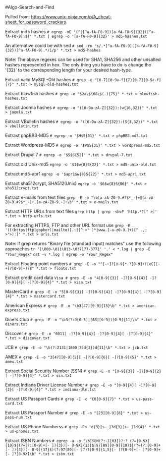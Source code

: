 #Algo-Search-and-Find

Pulled from: https://www.unix-ninja.com/p/A_cheat-sheet_for_password_crackers

Extract md5 hashes
`# egrep -oE '(^|[^a-fA-F0-9])[a-fA-F0-9]{32}([^a-fA-F0-9]|$)' *.txt | egrep -o '[a-fA-F0-9]{32}' > md5-hashes.txt`

An alternative could be with sed
`# sed -rn 's/.*[^a-fA-F0-9]([a-fA-F0-9]{32})[^a-fA-F0-9].*/1/p' *.txt > md5-hashes `

Note: The above regexes can be used for SHA1, SHA256 and other unsalted hashes represented in hex. The only thing you have to do is change the '{32}' to the corresponding length for your desired hash-type.

Extract valid MySQL-Old hashes
`# grep -e "[0-7][0-9a-f]{7}[0-7][0-9a-f]{7}" *.txt > mysql-old-hashes.txt `

Extract blowfish hashes
`# grep -e "$2a\$\08\$(.){75}" *.txt > blowfish-hashes.txt`

Extract Joomla hashes
`# egrep -o "([0-9a-zA-Z]{32}):(w{16,32})" *.txt > joomla.txt`

Extract VBulletin hashes
`# egrep -o "([0-9a-zA-Z]{32}):(S{3,32})" *.txt > vbulletin.txt`

Extraxt phpBB3-MD5
`# egrep -o '$H$S{31}' *.txt > phpBB3-md5.txt`

Extract Wordpress-MD5
`# egrep -o '$P$S{31}' *.txt > wordpress-md5.txt`

Extract Drupal 7
`# egrep -o '$S$S{52}' *.txt > drupal-7.txt`

Extract old Unix-md5
`egrep -o '$1$w{8}S{22}' *.txt > md5-unix-old.txt`

Extract md5-apr1
`egrep -o '$apr1$w{8}S{22}' *.txt > md5-apr1.txt`

Extract sha512crypt, SHA512(Unix)
`egrep -o '$6$w{8}S{86}' *.txt > sha512crypt.txt`

Extract e-mails from text files
`grep -E -o "\b[a-zA-Z0-9.#?$*_-]+@[a-zA-Z0-9.#?$*_-]+.[a-zA-Z0-9.-]+\b" *.txt > e-mails.txt`

Extract HTTP URLs from text files
`grep http | grep -shoP 'http.*?[" >]' *.txt > http-urls.txt`

For extracting HTTPS, FTP and other URL format use 
`grep -E '(((https|ftp|gopher)|mailto)[.:][^ >"	]*|www.[-a-z0-9.]+)[^ .,;	>">):]' *.txt > urls.txt`

Note: if grep returns "Binary file (standard input) matches" use the following approaches 
`tr '[\000-\011\013-\037177-377]' '.' < *.log | grep -E "Your_Regex"`
`cat -v *.log | egrep -o "Your_Regex"`

Extract Floating point numbers
`# grep -E -o "^[-+]?[0-9]*.?[0-9]+([eE][-+]?[0-9]+)?$" *.txt > floats.txt`

Extract credit card data
`Visa # grep -E -o "4[0-9]{3}[ -]?[0-9]{4}[ -]?[0-9]{4}[ -]?[0-9]{4}" *.txt > visa.txt`

MasterCard 
`# grep -E -o "5[0-9]{3}[ -]?[0-9]{4}[ -]?[0-9]{4}[ -]?[0-9]{4}" *.txt > mastercard.txt`

American Express 
`# grep -E -o "\b3[47][0-9]{13}\b" *.txt > american-express.txt`

Diners Club 
`# grep -E -o "\b3(?:0[0-5]|[68][0-9])[0-9]{11}\b" *.txt > diners.txt`

Discover 
`# grep -E -o "6011[ -]?[0-9]{4}[ -]?[0-9]{4}[ -]?[0-9]{4}" *.txt > discover.txt`

JCB 
`# grep -E -o "\b(?:2131|1800|35d{3})d{11}\b" *.txt > jcb.txt`

AMEX 
`# grep -E -o "3[47][0-9]{2}[ -]?[0-9]{6}[ -]?[0-9]{5}" *.txt > amex.txt`

Extract Social Security Number (SSN)
`# grep -E -o "[0-9]{3}[ -]?[0-9]{2}[ -]?[0-9]{4}" *.txt > ssn.txt`

Extract Indiana Driver License Number
`# grep -E -o "[0-9]{4}[ -]?[0-9]{2}[ -]?[0-9]{4}" *.txt > indiana-dln.txt`

Extract US Passport Cards
`# grep -E -o "C0[0-9]{7}" *.txt > us-pass-card.txt`

Extract US Passport Number
`# grep -E -o "[23][0-9]{8}" *.txt > us-pass-num.txt`

Extract US Phone Numberss
`# grep -Po 'd{3}[s-_]?d{3}[s-_]?d{4}' *.txt > us-phones.txt`

Extract ISBN Numbers
`# egrep -a -o "\bISBN(?:-1[03])?:? (?=[0-9X]{10}$|(?=(?:[0-9]+[- ]){3})[- 0-9X]{13}$|97[89][0-9]{10}$|(?=(?:[0-9]+[- ]){4})[- 0-9]{17}$)(?:97[89][- ]?)?[0-9]{1,5}[- ]?[0-9]+[- ]?[0-9]+[- ]?[0-9X]\b" *.txt > isbn.txt`